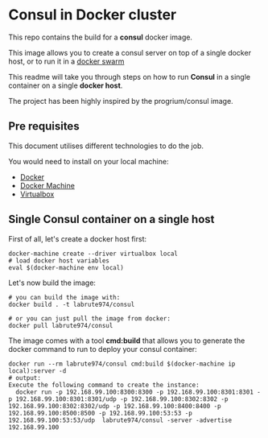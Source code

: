 # Consul in Docker cluster

This repo contains the build for a **consul** docker image.

This image allows you to create a consul server on top of a single docker host, or to run it in a [docker swarm](https://docs.docker.com/swarm/)

This readme will take you through steps on how to run **Consul** in a single container on a single **docker host**.


The project has been highly inspired by the progrium/consul image.

## Pre requisites

This document utilises different technologies to do the job.

You would need to install on your local machine:

  - [Docker](https://docs.docker.com/installation/mac/)
  - [Docker Machine](https://docs.docker.com/machine/install-machine/)
  - [Virtualbox](https://www.virtualbox.org/wiki/Downloads)

## Single Consul container on a single host

First of all, let's create a docker host first:

    docker-machine create --driver virtualbox local
    # load docker host variables
    eval $(docker-machine env local)

Let's now build the image:

    # you can build the image with:
    docker build . -t labrute974/consul

    # or you can just pull the image from docker:
    docker pull labrute974/consul

The image comes with a tool **cmd:build** that allows you to generate the docker command to run to deploy your consul container:

    docker run --rm labrute974/consul cmd:build $(docker-machine ip local):server -d
    # output:
    Execute the following command to create the instance:
      docker run -p 192.168.99.100:8300:8300 -p 192.168.99.100:8301:8301 -p 192.168.99.100:8301:8301/udp -p 192.168.99.100:8302:8302 -p 192.168.99.100:8302:8302/udp -p 192.168.99.100:8400:8400 -p 192.168.99.100:8500:8500 -p 192.168.99.100:53:53 -p 192.168.99.100:53:53/udp  labrute974/consul -server -advertise 192.168.99.100


